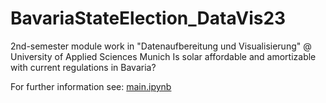 # BavariaStateElection_DataVis23
2nd-semester module work in "Datenaufbereitung und Visualisierung" @ University of Applied Sciences Munich
Is solar affordable and amortizable with current regulations in Bavaria?

For further information see: [main.ipynb](src/main.ipynb)
